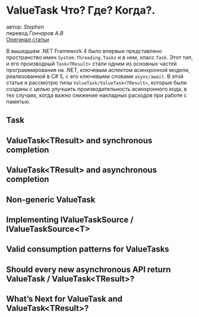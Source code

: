# ValueTask Что? Где? Когда?.
автор: *Stephen*  
перевод *Гончаров А.В*  
[Орегинал статьи](https://devblogs.microsoft.com/dotnet/understanding-the-whys-whats-and-whens-of-valuetask/) 

В вышедшем .NET Framework 4 было впервые представлено пространство имен `System.Threading.Tasks` и в нем, класс `Task`. Этот тип, и его производный `Task<TResult>` стали одним из основных частей программирования на .NET, ключевым аспектом асинхронной модели, реализованной в C# 5, с его ключевыми словами `async/await`. В этой статье я рассмотрю типы `ValueTask/ValueTask<TResult>`, которые были созданы с целью улучшить производительность асинхронного кода, в тех случаях, когда важно снижение накладных расходов при работе с памятью. 

## Task

## ValueTask\<TResult\> and synchronous completion

## ValueTask\<TResult\> and asynchronous completion

## Non-generic ValueTask

## Implementing IValueTaskSource / IValueTaskSource\<T\>

## Valid consumption patterns for ValueTasks

## Should every new asynchronous API return ValueTask / ValueTask\<TResult\>?
  
## What’s Next for ValueTask and ValueTask\<TResult\>?

